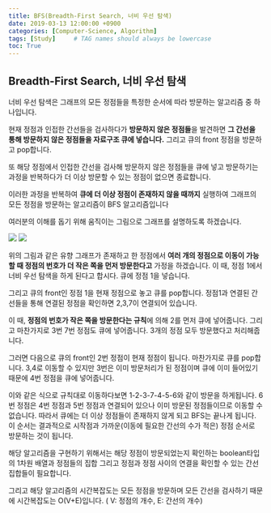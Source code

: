 ```yaml
---
title: BFS(Breadth-First Search, 너비 우선 탐색)
date: 2019-03-13 12:00:00 +0900
categories: [Computer-Science, Algorithm]
tags: [Study]     # TAG names should always be lowercase
toc: True
---
```


## Breadth-First Search, 너비 우선 탐색

너비 우선 탐색은 그래프의 모든 정점들을 특정한 순서에 따라 방문하는 알고리즘 중 하나입니다.

현재 정점과 인접한 간선들을 검사하다가 **방문하지 않은 정점들**을 발견하면 **그 간선을 통해 방문하지 않은 정점들을 자료구조 큐에 넣습니다.** 그리고 큐의 front 정점을 방문하고 pop합니다.

또 해당 정점에서 인접한 간선을 검사해 방문하지 않은 정점들을 큐에 넣고 방문하기는 과정을 반복하다가 더 이상 방문할 수 있는 정점이 없으면 종료합니다.

이러한 과정을 반복하여 **큐에 더 이상 정점이 존재하지 않을 때까지** 실행하여 그래프의 모든 정점을 방문하는 알고리즘이 BFS 알고리즘입니다

여러분의 이해를 돕기 위해 움직이는 그림으로 그래프를 설명하도록 하겠습니다.

![](https://user-images.githubusercontent.com/19174106/52938910-36e3d780-33a6-11e9-9f1c-75e1d5818bdf.gif)
![](https://user-images.githubusercontent.com/19174106/52938913-38150480-33a6-11e9-8860-c56223084f73.jpg)

위의 그림과 같은 유향 그래프가 존재하고 한 정점에서 **여러 개의 정점으로 이동이 가능할 때 정점의 번호가 더 작은 쪽을 먼저 방문한다고** 가정을 하겠습니다. 이 때, 정점 1에서 너비 우선 탐색을 하게 된다고 합시다. 큐에 정점 1을 넣습니다.

그리고 큐의 front인 정점 1을 현재 정점으로 놓고 큐를 pop합니다. 정점1과 연결된 간선들을 통해 연결된 정점을 확인하면 2,3,7이 연결되어 있습니다.

이 때, **정점의 번호가 작은 쪽을 방문한다는 규칙**에 의해 2를 먼저 큐에 넣어줍니다. 그리고 마찬가지로 3번 7번 정점도 큐에 넣어줍니다. 3개의 정점 모두 방문했다고 처리해줍니다.

그러면 다음으로 큐의 front인 2번 정점이 현재 정점이 됩니다. 마찬가지로 큐를 pop합니다. 3,4로 이동할 수 있지만 3번은 이미 방문처리가 된 정점이며 큐에 이미 들어있기 때문에 4번 정점을 큐에 넣어줍니다.

이와 같은 식으로 규칙대로 이동하다보면 1-2-3-7-4-5-6와 같이 방문을 하게됩니다. 6번 정점은 4번 정점과 5번 정점과 연결되어 있으나 이미 방문된 정점들이므로 이동할 수 없습니다. 따라서 큐에는 더 이상 정점들이 존재하지 않게 되고 BFS는 끝나게 됩니다. 이 순서는 결과적으로 시작점과 가까운(이동에 필요한 간선의 수가 적은) 정점 순서로 방문하는 것이 됩니다.

해당 알고리즘을 구현하기 위해서는 해당 정점이 방문되었는지 확인하는 boolean타입의 1차원 배열과 정점들의 집합 그리고 정점과 정점 사이의 연결을 확인할 수 있는 간선 집합들이 필요합니다.

그리고 해당 알고리즘의 시간복잡도는 모든 정점을 방문하며 모든 간선을 검사하기 때문에 시간복잡도는 O(V+E)입니다. ( V: 정점의 개수, E: 간선의 개수)

